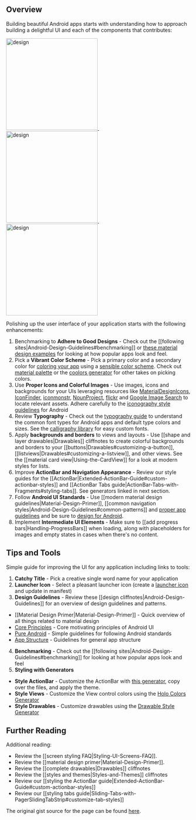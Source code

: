 ## Overview

Building beautiful Android apps starts with understanding how to approach building a delightful UI and each of the components that contributes:

<a href="http://androidniceties.tumblr.com/">
  <img src="https://i.imgur.com/Zt9ZIys.jpg" alt="design" width="250" />&nbsp;
  <img src="https://i.imgur.com/UECNpcx.png" alt="design" width="250" />&nbsp;
  <img src="https://i.imgur.com/I4qigt5.jpg" alt="design" width="250" />
</a>

Polishing up the user interface of your application starts with the following enhancements:

 1. Benchmarking to **Adhere to Good Designs** - Check out the [[following sites|Android-Design-Guidelines#benchmarking]] or [these material design examples](http://www.materialup.com/) for looking at how popular apps look and feel.
 2. Pick a **Vibrant Color Scheme** - Pick a primary color and a secondary color for [coloring your app](http://www.google.com/design/spec/style/color.html#color-ui-color-application) using a [sensible color scheme](http://www.colourlovers.com/palettes/new/past-month/meta?page=1). Check out [material palette](http://www.materialpalette.com/) or the [coolors generator](https://coolors.co/) for other takes on picking colors. 
 3. Use **Proper Icons and Colorful Images** - Use images, icons and backgrounds for your UIs leveraging resources like [MaterialDesignIcons](http://materialdesignicons.com/), [IconFinder](https://www.iconfinder.com/), [iconmonstr](http://iconmonstr.com/), [NounProject](http://thenounproject.com/), [flickr](https://www.flickr.com/search/) and [Google Image Search](http://www.google.com/imghp) to locate relevant assets. Adhere carefully to the [iconography style guidelines](http://developer.android.com/design/style/iconography.html) for Android
 4. Review **Typography** - Check out the [typography guide](http://developer.android.com/design/style/typography.html) to understand the common font types for Android apps and default type colors and sizes. See the [calligraphy library](https://github.com/chrisjenx/Calligraphy) for easy custom fonts. 
 5. Apply **backgrounds and borders** to views and layouts - Use [[shape and layer drawables|Drawables]] cliffnotes to create colorful backgrounds and borders to your [[buttons|Drawables#customizing-a-button]], [[listviews|Drawables#customizing-a-listview]], and other views. See the [[material card view|Using-the-CardView]] for a look at modern styles for lists.
 6. Improve **ActionBar and Navigation Appearance** -  Review our style guides for the [[ActionBar|Extended-ActionBar-Guide#custom-actionbar-styles]] and [[ActionBar Tabs guide|ActionBar-Tabs-with-Fragments#styling-tabs]]. See generators linked in next section.
 7. Follow **Android UI Standards** - Use [[modern material design guidelines|Material-Design-Primer]], [[common navigation styles|Android-Design-Guidelines#common-patterns]] and [proper app guidelines](http://developer.android.com/design/patterns/app-structure.html) and be sure to [design for Android](http://developer.android.com/design/patterns/pure-android.html).
 8. Implement **Intermediate UI Elements** - Make sure to [[add progress bars|Handling-ProgressBars]] when loading, along with placeholders for images and empty states in cases when there's no content.

## Tips and Tools

Simple guide for improving the UI for any application including links to tools:

1. **Catchy Title** - Pick a creative single word name for your application
2. **Launcher Icon** - Select a pleasant launcher icon (create a [launcher icon](http://imgur.com/a/8cmLM) and update in manifest)
3. **Design Guidelines** - Review these [[design cliffnotes|Android-Design-Guidelines]] for an  overview of design guidelines and patterns.
  * [[Material Design Primer|Material-Design-Primer]] - Quick overview of all things related to material design
  * [Core Principles](http://developer.android.com/design/get-started/principles.html) - Core motivating principles of Android UI
  * [Pure Android](http://developer.android.com/design/patterns/pure-android.html) - Simple guidelines for following Android standards
  * [App Structure](http://developer.android.com/design/patterns/app-structure.html) - Guidelines for general app structure
4. **Benchmarking** - Check out the [[following sites|Android-Design-Guidelines#benchmarking]] for looking at how popular apps look and feel
5. **Styling with Generators**
  * **Style ActionBar** - Customize the ActionBar with [this generator](http://jgilfelt.github.io/android-actionbarstylegenerator/), copy over the files, and apply the theme. 
  * **Style Views** - Customize the View control colors using the [Holo Colors Generator](http://android-holo-colors.com/)
  * **Style Drawables** - Customize drawables using the [Drawable Style Generator](http://hateum.github.io/AndroidDrawableGenerator/)

## Further Reading

Additional reading:
  
  * Review the [[screen styling FAQ|Styling-UI-Screens-FAQ]].
  * Review the [[material design primer|Material-Design-Primer]].
  * Review the [[complete drawables|Drawables]] cliffnotes 
  * Review the [[styles and themes|Styles-and-Themes]] cliffnotes
  * Review our [[styling the ActionBar guide|Extended-ActionBar-Guide#custom-actionbar-styles]]
  * Review our [[styling tabs guide|Sliding-Tabs-with-PagerSlidingTabStrip#customize-tab-styles]] 

The original gist source for the page can be found [here](https://gist.github.com/nesquena/6c567083aec13d868017).